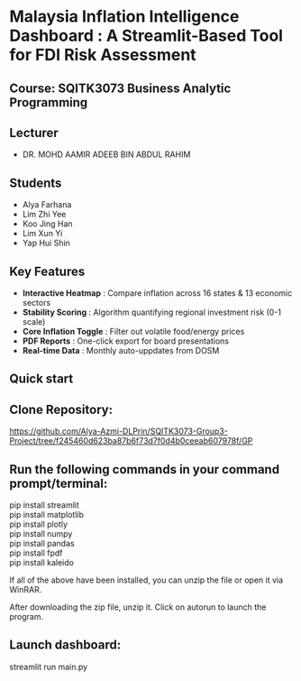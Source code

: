 # Malaysia Inflation Intelligence Dashboard : A Streamlit-Based Tool for FDI Risk Assessment

## Course: SQITK3073 Business Analytic Programming
## Lecturer
* DR. MOHD AAMIR ADEEB BIN ABDUL RAHIM
## Students
* Alya Farhana
* Lim Zhi Yee
* Koo Jing Han
* Lim Xun Yi
* Yap Hui Shin

## Key Features
- **Interactive Heatmap** : Compare inflation across 16 states & 13 economic sectors
- **Stability Scoring** : Algorithm quantifying regional investment risk (0-1 scale)
- **Core Inflation Toggle** : Filter out volatile food/energy prices
- **PDF Reports** : One-click export for board presentations
- **Real-time Data** : Monthly auto-uppdates from DOSM

## Quick start
## Clone Repository:
https://github.com/Alya-Azmi-DLPrin/SQITK3073-Group3-Project/tree/f245460d623ba87b6f73d7f0d4b0ceeab607978f/GP

## Run the following commands in your command prompt/terminal:
pip install streamlit  
pip install matplotlib  
pip install plotly  
pip install numpy  
pip install pandas  
pip install fpdf  
pip install kaleido  

If all of the above have been installed, you can unzip the file or open it via WinRAR.

After downloading the zip file, unzip it.
Click on autorun to launch the program.

## Launch dashboard:
streamlit run main.py
